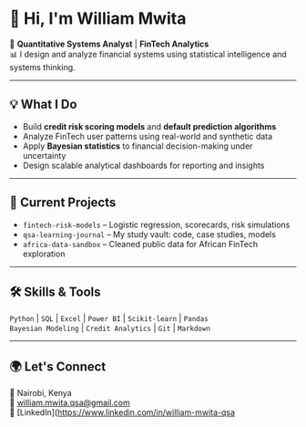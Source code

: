 # 👋 Hi, I'm William Mwita

🎯 **Quantitative Systems Analyst** | **FinTech Analytics**  
📊 I design and analyze financial systems using statistical intelligence and systems thinking.

---

## 💡 What I Do  
- Build **credit risk scoring models** and **default prediction algorithms**  
- Analyze FinTech user patterns using real-world and synthetic data  
- Apply **Bayesian statistics** to financial decision-making under uncertainty  
- Design scalable analytical dashboards for reporting and insights

---

## 🚀 Current Projects  
- `fintech-risk-models` – Logistic regression, scorecards, risk simulations  
- `qsa-learning-journal` – My study vault: code, case studies, models  
- `africa-data-sandbox` – Cleaned public data for African FinTech exploration

---

## 🛠️ Skills & Tools  
`Python` | `SQL` | `Excel` | `Power BI` | `Scikit-learn` | `Pandas`  
`Bayesian Modeling` | `Credit Analytics` | `Git` | `Markdown`

---

## 🌍 Let's Connect  
📍 Nairobi, Kenya  
📧 william.mwita.qsa@gmail.com  
🔗 [LinkedIn](https://www.linkedin.com/in/william-mwita-qsa

